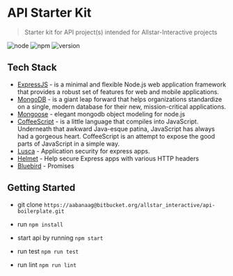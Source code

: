 # API Starter Kit #

> Starter kit for API project(s) intended for Allstar-Interactive projects

![node](https://img.shields.io/badge/node-6.2.2-green.svg)
![npm](https://img.shields.io/badge/npm-3.8.9-blue.svg)
![version](https://img.shields.io/badge/version-0.1.0-brightgreen.svg)

## Tech Stack ##

* [ExpressJS](http://expressjs.com/) - is a minimal and flexible Node.js web application framework that provides a robust set of features for web and mobile applications.
* [MongoDB](https://www.mongodb.com/) - is a giant leap forward that helps organizations standardize on a single, modern database for their new, mission-critical applications.
* [Mongoose](http://mongoosejs.com/) - elegant mongodb object modeling for node.js
* [CoffeeScript](http://coffeescript.org/) - is a little language that compiles into JavaScript. Underneath that awkward Java-esque patina, JavaScript has always had a gorgeous heart. CoffeeScript is an attempt to expose the good parts of JavaScript in a simple way.
* [Lusca](https://github.com/krakenjs/lusca) - Application security for express apps.
* [Helmet](https://github.com/helmetjs/helmet) - Help secure Express apps with various HTTP headers
* [Bluebird](http://bluebirdjs.com/docs/getting-started.html) - Promises

## Getting Started ##

* git clone `https://aabanaag@bitbucket.org/allstar_interactive/api-boilerplate.git`

* run `npm install`

* start api by running `npm start`

* run test `npm run test`

* run lint `npm run lint`
